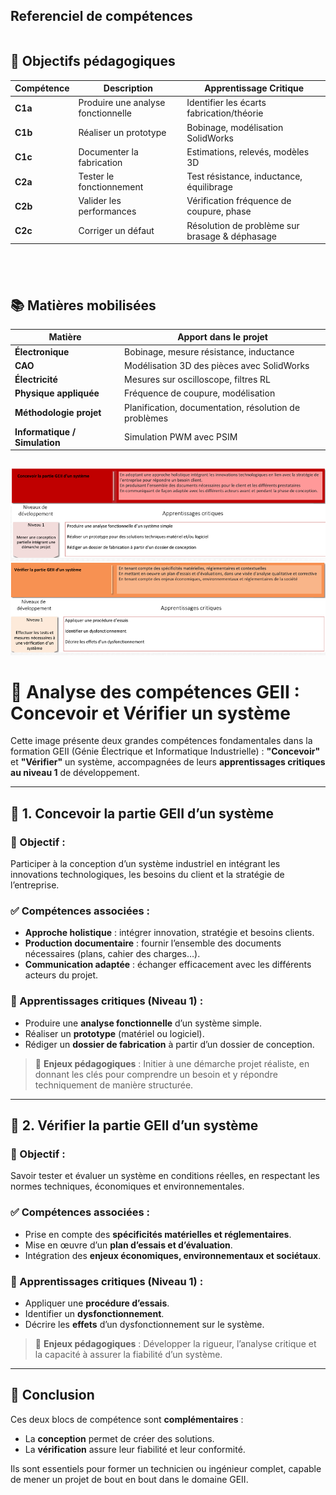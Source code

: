 ## Referenciel de compétences

<div style="display: flex; gap: 40px; flex-wrap: wrap; justify-content: space-between;">

<!-- Objectifs pédagogiques -->
<div style="flex: 1; min-width: 300px;">
<h2>🎯 Objectifs pédagogiques</h2>

<table>
  <thead>
    <tr>
      <th>Compétence</th>
      <th>Description</th>
      <th>Apprentissage Critique</th>
    </tr>
  </thead>
  <tbody>
    <tr><td><strong>C1a</strong></td><td>Produire une analyse fonctionnelle</td><td>Identifier les écarts fabrication/théorie</td></tr>
    <tr><td><strong>C1b</strong></td><td>Réaliser un prototype</td><td>Bobinage, modélisation SolidWorks</td></tr>
    <tr><td><strong>C1c</strong></td><td>Documenter la fabrication</td><td>Estimations, relevés, modèles 3D</td></tr>
    <tr><td><strong>C2a</strong></td><td>Tester le fonctionnement</td><td>Test résistance, inductance, équilibrage</td></tr>
    <tr><td><strong>C2b</strong></td><td>Valider les performances</td><td>Vérification fréquence de coupure, phase</td></tr>
    <tr><td><strong>C2c</strong></td><td>Corriger un défaut</td><td>Résolution de problème sur brasage & déphasage</td></tr>
  </tbody>
</table>
</div>

<!-- Matières mobilisées -->
<div style="flex: 1; min-width: 300px;">
<h2>📚 Matières mobilisées</h2>

<table>
  <thead>
    <tr>
      <th>Matière</th>
      <th>Apport dans le projet</th>
    </tr>
  </thead>
  <tbody>
    <tr><td><strong>Électronique</strong></td><td>Bobinage, mesure résistance, inductance</td></tr>
    <tr><td><strong>CAO</strong></td><td>Modélisation 3D des pièces avec SolidWorks</td></tr>
    <tr><td><strong>Électricité</strong></td><td>Mesures sur oscilloscope, filtres RL</td></tr>
    <tr><td><strong>Physique appliquée</strong></td><td>Fréquence de coupure, modélisation</td></tr>
    <tr><td><strong>Méthodologie projet</strong></td><td>Planification, documentation, résolution de problèmes</td></tr>
    <tr><td><strong>Informatique / Simulation</strong></td><td>Simulation PWM avec PSIM</td></tr>
  </tbody>
</table>
</div>

</div>



![REFERENCIEL](<images/REFERENCIEL COMPETENCE.png>)

# 🧠 Analyse des compétences GEII : Concevoir et Vérifier un système

Cette image présente deux grandes compétences fondamentales dans la formation GEII (Génie Électrique et Informatique Industrielle) : **"Concevoir"** et **"Vérifier"** un système, accompagnées de leurs **apprentissages critiques au niveau 1** de développement.

---

## 🔧 1. Concevoir la partie GEII d’un système

### 🎯 Objectif :
Participer à la conception d’un système industriel en intégrant les innovations technologiques, les besoins du client et la stratégie de l’entreprise.

### ✅ Compétences associées :
- **Approche holistique** : intégrer innovation, stratégie et besoins clients.
- **Production documentaire** : fournir l’ensemble des documents nécessaires (plans, cahier des charges…).
- **Communication adaptée** : échanger efficacement avec les différents acteurs du projet.

### 📘 Apprentissages critiques (Niveau 1) :
- Produire une **analyse fonctionnelle** d’un système simple.
- Réaliser un **prototype** (matériel ou logiciel).
- Rédiger un **dossier de fabrication** à partir d’un dossier de conception.

> 🧩 **Enjeux pédagogiques** : Initier à une démarche projet réaliste, en donnant les clés pour comprendre un besoin et y répondre techniquement de manière structurée.

---

## 🧪 2. Vérifier la partie GEII d’un système

### 🎯 Objectif :
Savoir tester et évaluer un système en conditions réelles, en respectant les normes techniques, économiques et environnementales.

### ✅ Compétences associées :
- Prise en compte des **spécificités matérielles et réglementaires**.
- Mise en œuvre d’un **plan d’essais et d’évaluation**.
- Intégration des **enjeux économiques, environnementaux et sociétaux**.

### 📘 Apprentissages critiques (Niveau 1) :
- Appliquer une **procédure d’essais**.
- Identifier un **dysfonctionnement**.
- Décrire les **effets** d’un dysfonctionnement sur le système.

> 🧩 **Enjeux pédagogiques** : Développer la rigueur, l’analyse critique et la capacité à assurer la fiabilité d’un système.

---

## 📌 Conclusion

Ces deux blocs de compétence sont **complémentaires** :

- La **conception** permet de créer des solutions.
- La **vérification** assure leur fiabilité et leur conformité.

Ils sont essentiels pour former un technicien ou ingénieur complet, capable de mener un projet de bout en bout dans le domaine GEII.

